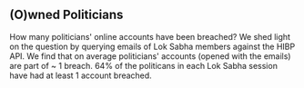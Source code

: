 ## (O)wned Politicians

How many politicians' online accounts have been breached? We shed light on the question by querying emails of Lok Sabha members against the HIBP API. We find that on average politicians' accounts (opened with the emails) are part of ~ 1 breach. 64\% of the politicans in each Lok Sabha session have had at least 1 account breached.

